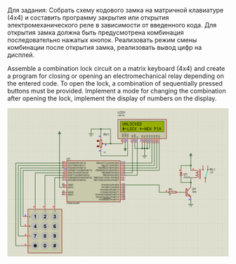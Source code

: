 Для задания:
Собрать схему кодового замка на матричной клавиатуре (4x4) и составить программу закрытия или открытия электромеханического реле в зависимости от введенного кода. Для открытия замка должна быть предусмотрена комбинация последовательно нажатых кнопок. Реализовать режим смены комбинации после открытия замка, реализовать вывод цифр на дисплей.

Assemble a combination lock circuit on a matrix keyboard (4x4) and create a program for closing or opening an electromechanical relay depending on the entered code. To open the lock, a combination of sequentially pressed buttons must be provided. Implement a mode for changing the combination after opening the lock, implement the display of numbers on the display.


![scheme](Scheme.png)
